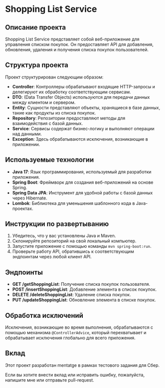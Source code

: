 # Shopping List Service

## Описание проекта

Shopping List Service представляет собой веб-приложение для управления списком покупок. Он предоставляет API для добавления, обновления, удаления и получения списка покупок пользователей.

## Структура проекта

Проект структурирован следующим образом:

- **Controller**: Контроллеры обрабатывают входящие HTTP-запросы и делегируют их обработку соответствующим сервисам.
- **DTO**: (Data Transfer Objects) используются для передачи данных между клиентом и сервером.
- **Entity**: Сущности представляют объекты, хранящиеся в базе данных, такие как продукты из списка покупок.
- **Repository**: Репозитории предоставляют методы для взаимодействия с базой данных.
- **Service**: Сервисы содержат бизнес-логику и выполняют операции над данными.
- **Exception**: Здесь обрабатываются исключения, возникающие в приложении.

## Используемые технологии

- **Java 17**: Язык программирования, используемый для разработки приложения.
- **Spring Boot**: Фреймворк для создания веб-приложений на основе Spring.
- **Spring Data JPA**: Инструмент для удобной работы с базой данных через Hibernate.
- **Lombok**: Библиотека для уменьшения шаблонного кода в Java-проектах.

## Инструкции по развертыванию

1. Убедитесь, что у вас установлены Java и Maven.
2. Склонируйте репозиторий на свой локальный компьютер.
3. Запустите приложение с помощью команды `mvn spring-boot:run`.
4. Проверьте работу API, обратившись к соответствующим эндпоинтам через любой клиент API.

## Эндпоинты

- **GET /getShoppingList**: Получение списка покупок пользователя.
- **POST /insertShoppingList**: Добавление элемента в список покупок.
- **DELETE /deleteShoppingList**: Удаление списка покупок.
- **PUT /updateShoppingList**: Обновление элемента в списке покупок.

## Обработка исключений

Исключения, возникающие во время выполнения, обрабатываются с помощью механизма `@ControllerAdvice`, который перехватывает и обрабатывает исключения глобально для всего приложения.

## Вклад

Этот проект разработан mentatge в рамках тестового задания для Сбер.

Если вы хотите внести вклад или исправить ошибку, пожалуйста, напишите мне или отправьте pull-request.

